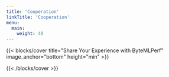 ```yaml
---
title: 'Cooperation'
linkTitle: 'Cooperation'
menu:
  main:
    weight: 40
---
```


{{< blocks/cover title="Share Your Experience with ByteMLPerf" image_anchor="bottom" height="min" >}}

<!-- <p>
ByteMLPerf Project Introduction Little Blue Book &nbsp&nbsp
<a id="file_download_bluebook" href="https://github.com/Project_Name/community/raw/main/Project_Name_BlueBook_Project_Introduction.pdf"><i class="fas fa-download"></i></a>
</p>

<p class="lead mt-5">ByteMLPerf User practice case sharing</p>

<div class="container l-container--padded">

<div class="row"> -->

{{< /blocks/cover >}}

<!-- <div class="container l-container--padded">
  <div style="height: 200px; padding: 15px;">
  description content description content description content description content description content description content
  </div>
</div> -->